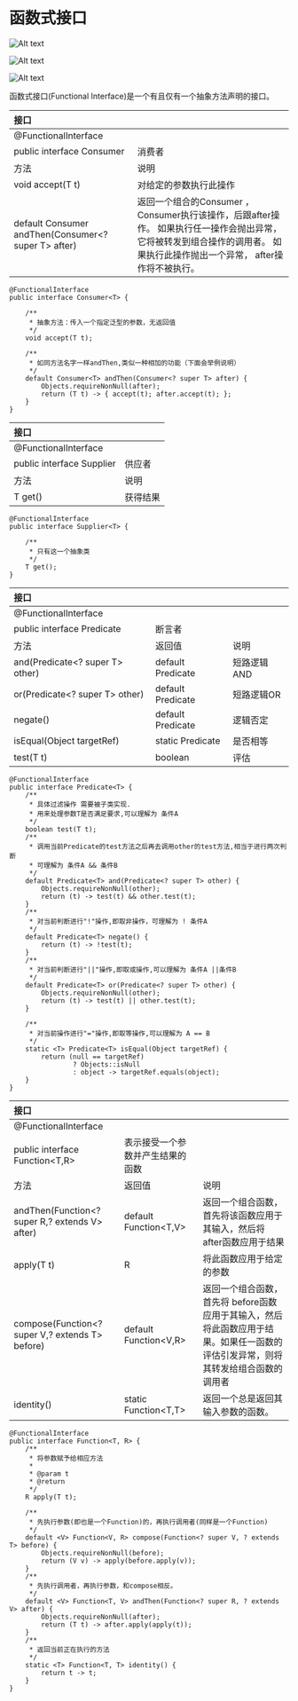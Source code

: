 # 函数式接口

![Alt text]( ../images/java-function-1.jpg)

![Alt text]( ../images/java-function-2.jpeg)


![Alt text]( ../images/java-function-3.jpeg)


函数式接口(Functional Interface)是一个有且仅有一个抽象方法声明的接口。


|  接口   |   |
| :---- | ----  |
| @FunctionalInterface  
public interface Consumer<T>  |  消费者|
| 方法  | 说明 |
| void accept(T t)  | 对给定的参数执行此操作 |
| default Consumer<T> andThen(Consumer<? super T> after)  |  返回一个组合的Consumer ， Consumer执行该操作，后跟after操作。 如果执行任一操作会抛出异常，它将被转发到组合操作的调用者。 如果执行此操作抛出一个异常， after操作将不被执行。  |

```
@FunctionalInterface
public interface Consumer<T> {

    /**
     * 抽象方法：传入一个指定泛型的参数，无返回值
     */
    void accept(T t);

    /**
     * 如同方法名字一样andThen,类似一种相加的功能（下面会举例说明）
     */
    default Consumer<T> andThen(Consumer<? super T> after) {
        Objects.requireNonNull(after);
        return (T t) -> { accept(t); after.accept(t); };
    }
}

```

|  接口   |   |
| :---- | ----  |
| @FunctionalInterface
public interface Supplier<T> |供应者  |
| 方法  | 说明 |
| T get()| 获得结果 |
```
@FunctionalInterface
public interface Supplier<T> {

    /**
     * 只有这一个抽象类
     */
    T get();
}
```


|  接口   |   ||
| :---- | ----  | ---- |
| @FunctionalInterface
public interface Predicate<T> |断言者  ||
| 方法  | 返回值|说明 |
| and(Predicate<? super T> other)| default Predicate<T> 	|短路逻辑AND |
|or(Predicate<? super T> other)|  default Predicate<T> 	|短路逻辑OR|
| negate()| default Predicate<T> 	|逻辑否定 |
|isEqual(Object targetRef)|static <T> Predicate<T> 	|是否相等|
|test(T t)|boolean 	|评估|


```
@FunctionalInterface
public interface Predicate<T> {
    /**
     * 具体过滤操作 需要被子类实现.
     * 用来处理参数T是否满足要求,可以理解为 条件A
     */
    boolean test(T t);
    /**
     * 调用当前Predicate的test方法之后再去调用other的test方法,相当于进行两次判断
     * 可理解为 条件A && 条件B
     */
    default Predicate<T> and(Predicate<? super T> other) {
        Objects.requireNonNull(other);
        return (t) -> test(t) && other.test(t);
    }
    /**
     * 对当前判断进行"!"操作,即取非操作，可理解为 ! 条件A
     */
    default Predicate<T> negate() {
        return (t) -> !test(t);
    }
    /**
     * 对当前判断进行"||"操作,即取或操作,可以理解为 条件A ||条件B
     */
    default Predicate<T> or(Predicate<? super T> other) {
        Objects.requireNonNull(other);
        return (t) -> test(t) || other.test(t);
    }

    /**
     * 对当前操作进行"="操作,即取等操作,可以理解为 A == B
     */
    static <T> Predicate<T> isEqual(Object targetRef) {
        return (null == targetRef)
                ? Objects::isNull
                : object -> targetRef.equals(object);
    }
}
```



|  接口   |   | |
| :---- | ----  | ----  |
| @FunctionalInterface
public interface Function<T,R> |表示接受一个参数并产生结果的函数  |
| 方法  |  返回值 | 说明 |
|andThen(Function<? super R,? extends V> after)| default <V> Function<T,V>  |返回一个组合函数，首先将该函数应用于其输入，然后将 after函数应用于结果 |
|apply(T t)|R|将此函数应用于给定的参数|
|compose(Function<? super V,? extends T> before)|default <V> Function<V,R>|返回一个组合函数，首先将 before函数应用于其输入，然后将此函数应用于结果。如果任一函数的评估引发异常，则将其转发给组合函数的调用者 |
|identity()|static <T> Function<T,T>|返回一个总是返回其输入参数的函数。|
```
@FunctionalInterface
public interface Function<T, R> {
    /**
     * 将参数赋予给相应方法
     * 
     * @param t
     * @return
     */
    R apply(T t);

    /**
     * 先执行参数(即也是一个Function)的，再执行调用者(同样是一个Function)
     */
    default <V> Function<V, R> compose(Function<? super V, ? extends T> before) {
        Objects.requireNonNull(before);
        return (V v) -> apply(before.apply(v));
    }
    /**
     * 先执行调用者，再执行参数，和compose相反。
     */
    default <V> Function<T, V> andThen(Function<? super R, ? extends V> after) {
        Objects.requireNonNull(after);
        return (T t) -> after.apply(apply(t));
    }
    /**
     * 返回当前正在执行的方法
     */
    static <T> Function<T, T> identity() {
        return t -> t;
    }
}
```
